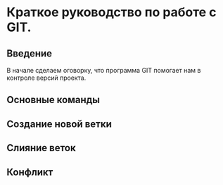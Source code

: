 # Краткое руководство по работе с GIT.

## Введение

В начале сделаем оговорку, что программа GIT помогает нам в контроле версий проекта.

## Основные команды

## Создание новой ветки

## Слияние веток

## Конфликт